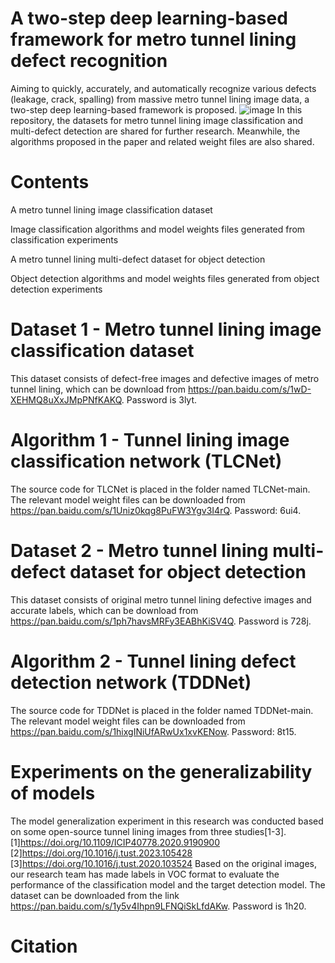 # A two-step deep learning-based framework for metro tunnel lining defect recognition
Aiming to quickly, accurately, and automatically recognize various defects (leakage, crack, spalling) from massive metro tunnel lining image data, a two-step deep learning-based framework is proposed.
![image](https://github.com/FY387/Deep-Learning-for-Tunnels/blob/main/Graphical%20Abstract.jpg)
In this repository, the datasets for metro tunnel lining image classification and multi-defect detection are shared for further research. Meanwhile, the algorithms proposed in the paper and related weight files are also shared.

# Contents
A metro tunnel lining image classification dataset

Image classification algorithms and model weights files generated from classification experiments

A metro tunnel lining multi-defect dataset for object detection

Object detection algorithms and model weights files generated from object detection experiments

# Dataset 1 - Metro tunnel lining image classification dataset
This dataset consists of defect-free images and defective images of metro tunnel lining, which can be download from https://pan.baidu.com/s/1wD-XEHMQ8uXxJMpPNfKAKQ.
Password is 3lyt. 

# Algorithm 1 - Tunnel lining image classification network (TLCNet)
The source code for TLCNet is placed in the folder named TLCNet-main.
The relevant model weight files can be downloaded from https://pan.baidu.com/s/1Uniz0kqg8PuFW3Ygv3I4rQ. 
Password: 6ui4.

# Dataset 2 - Metro tunnel lining multi-defect dataset for object detection
This dataset consists of original metro tunnel lining defective images and accurate labels, which can be download from https://pan.baidu.com/s/1ph7havsMRFy3EABhKiSV4Q.
Password is 728j. 

# Algorithm 2 - Tunnel lining defect detection network (TDDNet)
The source code for TDDNet is placed in the folder named TDDNet-main.
The relevant model weight files can be downloaded from https://pan.baidu.com/s/1hixgINiUfARwUx1xvKENow.
Password: 8t15.

# Experiments on the generalizability of models
The model generalization experiment in this research was conducted based on some open-source tunnel lining images from three studies[1-3].
[1]https://doi.org/10.1109/ICIP40778.2020.9190900
[2]https://doi.org/10.1016/j.tust.2023.105428
[3]https://doi.org/10.1016/j.tust.2020.103524
Based on the original images, our research team has made labels in VOC format to evaluate the performance of the classification model and the target detection model. The dataset can be downloaded from the link https://pan.baidu.com/s/1y5v4Ihpn9LFNQiSkLfdAKw. Password is 1h20.

# Citation

